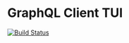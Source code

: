 # GraphQL Client TUI 

[![Build Status](https://travis-ci.com/certainty/graphqshell.svg?branch=main)](https://travis-ci.com/certainty/graphqshell)

